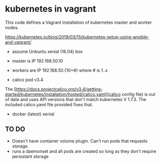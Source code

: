 # kubernetes in vagrant

This code defines a Vagrant installation of kubernetes master and worker nodes.

https://kubernetes.io/blog/2019/03/15/kubernetes-setup-using-ansible-and-vagrant/

- assume Unbuntu xenial (16.04) box
- master is IP 192.168.50.10
- workers are IP 192.168.50.{10+#} where # is 1..x

- calico pod v3.4


The 
[https://docs.projectcalico.org/v3.4/getting-started/kubernetes/installation/hosted/calico.yaml](calico config file) is out of date and uses API versions that don't match kubernetes V 1.7.3.  The included calico.yaml file provided fixes that.

- docker (latest) xenial

## TO DO

- Doesn't have container volume plugin. Can't run pods that requests storage.
- runs a daemonset and all pods are created so long as they don't require persistant storage
